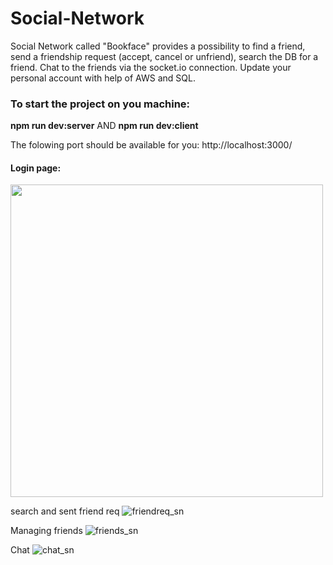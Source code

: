 # Social-Network

Social Network called "Bookface" provides a possibility to find a friend, send a friendship request (accept, cancel or unfriend),
search the DB for a friend. Chat to the friends via the socket.io connection. Update your personal account with help of AWS and SQL.
 
 
### To start the project on you machine:
<b>npm run dev:server</b>
AND
<b>npm run dev:client</b>

The folowing port should be available for you: http://localhost:3000/

#### Login page:

<img src="https://user-images.githubusercontent.com/85371429/217601888-b6f8425c-d6fc-4db1-9b95-7423526bf024.gif" width="500px" />

search and sent friend req
![friendreq_sn](https://user-images.githubusercontent.com/85371429/217602856-57b85463-bada-4c2a-a9f4-8a7c403bc6d9.gif)

Managing friends
![friends_sn](https://user-images.githubusercontent.com/85371429/217602057-db35fad0-6005-4e87-b370-e541194d93a8.gif)

Chat
![chat_sn](https://user-images.githubusercontent.com/85371429/217602186-23800cc4-4d85-4d8b-badf-d5b69dc194fb.gif)

